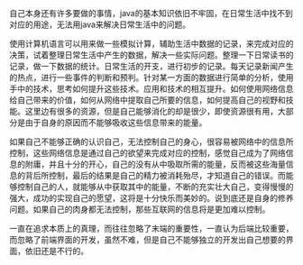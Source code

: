 

自己本身还有许多要做的事情，java的基本知识依旧不牢固，在日常生活中找不到对应的用途，无法用java来解决日常生活中的问题。

使用计算机语言可以用来做一些模拟计算，辅助生活中数据的记录，来完成对应的决策，试着整理日常生活中产生的数据，解决一些实际问题。整理一下日常读书的记录，做一下数据的统计。日常生活的开支，进行初步的记录。每天记录新闻产生的热点，进行一些事件的判断和预判。针对某一方面的数据进行简单的分析，使用手中的技术，思考如何提升这些技术。应用和技术的相互提升。如何使用网络信息给自己带来的价值，如何从网络中提取自己所要的信息，如何提高自己的视野和技能。这里边有很多的资源，但是自己能够消化的却是很少，即使资源很有用，大部分是由于自身的原因而不能够吸收这些信息带来的能量。

如果自己不能够正确的认识自己，无法控制自己的身心，很容易被网络中的信息所控制，这些网络信息是通过自己的欲望来完成对应的控制，感觉自己成为了网络信息的附庸，并且十分的开心，自己的没有从中吸取所需的能量，反而被这些海量信息的背后所控制，最后的结果是自己的精力被消耗殆尽，才知道自己的错误。而能够控制自己的人，就能够从中获取其中的能量，不断的充实壮大自己，变得慢慢的强大，成功的实现自己的愿望，这将是十分快乐而美妙的。说到底还是自身的修养问题。如果自己的肉身都无法控制，那些互联网的信息将是更加难以控制。

一直在追求本质上的真理，而往往忽略了末端的重要性，一直认为后端比较重要，而忽略了前端界面的开发，虽然不难，但是自己不能够独立的开发出自己想要的界面，依旧还是不行的。

